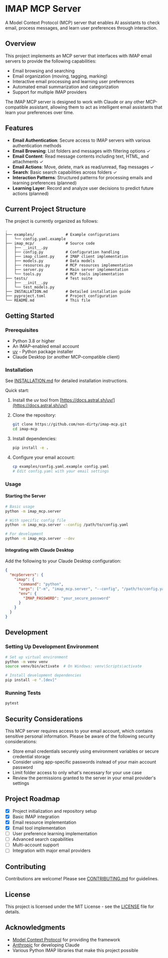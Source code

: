 # IMAP MCP Server

A Model Context Protocol (MCP) server that enables AI assistants to check email, process messages, and learn user preferences through interaction.

## Overview

This project implements an MCP server that interfaces with IMAP email servers to provide the following capabilities:

- Email browsing and searching
- Email organization (moving, tagging, marking)
- Interactive email processing and learning user preferences
- Automated email summarization and categorization
- Support for multiple IMAP providers

The IMAP MCP server is designed to work with Claude or any other MCP-compatible assistant, allowing them to act as intelligent email assistants that learn your preferences over time.

## Features

- **Email Authentication**: Secure access to IMAP servers with various authentication methods
- **Email Browsing**: List folders and messages with filtering options ✓
- **Email Content**: Read message contents including text, HTML, and attachments ✓
- **Email Actions**: Move, delete, mark as read/unread, flag messages ✓
- **Search**: Basic search capabilities across folders ✓
- **Interaction Patterns**: Structured patterns for processing emails and learning preferences (planned)
- **Learning Layer**: Record and analyze user decisions to predict future actions (planned)

## Current Project Structure

The project is currently organized as follows:

```
.
├── examples/              # Example configurations
│   └── config.yaml.example
├── imap_mcp/              # Source code
│   ├── __init__.py
│   ├── config.py          # Configuration handling
│   ├── imap_client.py     # IMAP client implementation
│   ├── models.py          # Data models
│   ├── resources.py       # MCP resources implementation
│   ├── server.py          # Main server implementation
│   └── tools.py           # MCP tools implementation
├── tests/                 # Test suite
│   ├── __init__.py
│   └── test_models.py
├── INSTALLATION.md        # Detailed installation guide
├── pyproject.toml         # Project configuration
└── README.md              # This file
```

## Getting Started

### Prerequisites

- Python 3.8 or higher
- An IMAP-enabled email account
- [uv](https://docs.astral.sh/uv/) - Python package installer
- Claude Desktop (or another MCP-compatible client)

### Installation

See [INSTALLATION.md](INSTALLATION.md) for detailed installation instructions.

Quick start:

1. Install the uv tool from [https://docs.astral.sh/uv/](https://docs.astral.sh/uv/)

2. Clone the repository:
   ```bash
   git clone https://github.com/non-dirty/imap-mcp.git
   cd imap-mcp
   ```

3. Install dependencies:
   ```bash
   pip install -e .
   ```

4. Configure your email account:
   ```bash
   cp examples/config.yaml.example config.yaml
   # Edit config.yaml with your email settings
   ```

### Usage

#### Starting the Server

```bash
# Basic usage
python -m imap_mcp.server

# With specific config file
python -m imap_mcp.server --config /path/to/config.yaml

# For development
python -m imap_mcp.server --dev
```

#### Integrating with Claude Desktop

Add the following to your Claude Desktop configuration:

```json
{
  "mcpServers": {
    "imap": {
      "command": "python",
      "args": ["-m", "imap_mcp.server", "--config", "/path/to/config.yaml"],
      "env": {
        "IMAP_PASSWORD": "your_secure_password"
      }
    }
  }
}
```

## Development

### Setting Up Development Environment

```bash
# Set up virtual environment
python -m venv venv
source venv/bin/activate  # On Windows: venv\Scripts\activate

# Install development dependencies
pip install -e ".[dev]"
```

### Running Tests

```bash
pytest
```

## Security Considerations

This MCP server requires access to your email account, which contains sensitive personal information. Please be aware of the following security considerations:

- Store email credentials securely using environment variables or secure credential storage
- Consider using app-specific passwords instead of your main account password
- Limit folder access to only what's necessary for your use case
- Review the permissions granted to the server in your email provider's settings

## Project Roadmap

- [x] Project initialization and repository setup
- [x] Basic IMAP integration
- [x] Email resource implementation
- [x] Email tool implementation
- [ ] User preference learning implementation
- [ ] Advanced search capabilities
- [ ] Multi-account support
- [ ] Integration with major email providers

## Contributing

Contributions are welcome! Please see [CONTRIBUTING.md](CONTRIBUTING.md) for guidelines.

## License

This project is licensed under the MIT License - see the [LICENSE](LICENSE) file for details.

## Acknowledgments

- [Model Context Protocol](https://modelcontextprotocol.io/) for providing the framework
- [Anthropic](https://www.anthropic.com/) for developing Claude
- Various Python IMAP libraries that make this project possible
